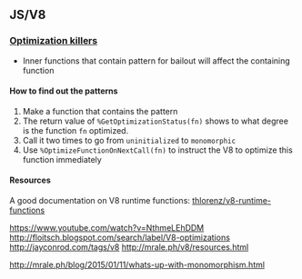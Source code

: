 ## JS/V8

### [Optimization killers](https://github.com/petkaantonov/bluebird/wiki/Optimization-killers)

* Inner functions that contain pattern for bailout will affect the containing function

#### How to find out the patterns

1. Make a function that contains the pattern
2. The return value of `%GetOptimizationStatus(fn)` shows to what degree is the function `fn` optimized.
3. Call it two times to go from `uninitialized` to `monomorphic`
4. Use `%OptimizeFunctionOnNextCall(fn)` to instruct the V8 to optimize this function immediately


#### Resources

A good documentation on V8 runtime functions: [thlorenz/v8-runtime-functions](https://github.com/thlorenz/v8-runtime-functions)


https://www.youtube.com/watch?v=NthmeLEhDDM
http://floitsch.blogspot.com/search/label/V8-optimizations
http://jayconrod.com/tags/v8
http://mrale.ph/v8/resources.html


http://mrale.ph/blog/2015/01/11/whats-up-with-monomorphism.html